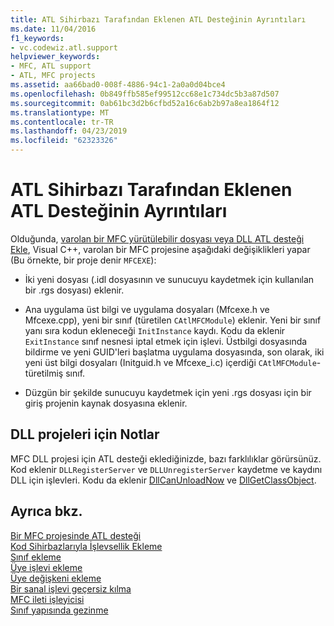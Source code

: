 ```yaml
---
title: ATL Sihirbazı Tarafından Eklenen ATL Desteğinin Ayrıntıları
ms.date: 11/04/2016
f1_keywords:
- vc.codewiz.atl.support
helpviewer_keywords:
- MFC, ATL support
- ATL, MFC projects
ms.assetid: aa66bad0-008f-4886-94c1-2a0a0d04bce4
ms.openlocfilehash: 0b849ffb585ef99512cc68e1c734dc5b3a87d507
ms.sourcegitcommit: 0ab61bc3d2b6cfbd52a16c6ab2b97a8ea1864f12
ms.translationtype: MT
ms.contentlocale: tr-TR
ms.lasthandoff: 04/23/2019
ms.locfileid: "62323326"
---
```

# <a name="details-of-atl-support-added-by-the-atl-wizard"></a>ATL Sihirbazı Tarafından Eklenen ATL Desteğinin Ayrıntıları

Olduğunda, [varolan bir MFC yürütülebilir dosyası veya DLL ATL desteği Ekle](../../mfc/reference/adding-atl-support-to-your-mfc-project.md), Visual C++, varolan bir MFC projesine aşağıdaki değişiklikleri yapar (Bu örnekte, bir proje denir `MFCEXE`):

- İki yeni dosyası (.idl dosyasının ve sunucuyu kaydetmek için kullanılan bir .rgs dosyası) eklenir.

- Ana uygulama üst bilgi ve uygulama dosyaları (Mfcexe.h ve Mfcexe.cpp), yeni bir sınıf (türetilen `CAtlMFCModule`) eklenir. Yeni bir sınıf yanı sıra kodun ekleneceği `InitInstance` kaydı. Kodu da eklenir `ExitInstance` sınıf nesnesi iptal etmek için işlevi. Üstbilgi dosyasında bildirme ve yeni GUID'leri başlatma uygulama dosyasında, son olarak, iki yeni üst bilgi dosyaları (Initguid.h ve Mfcexe_i.c) içerdiği `CAtlMFCModule`-türetilmiş sınıf.

- Düzgün bir şekilde sunucuyu kaydetmek için yeni .rgs dosyası için bir giriş projenin kaynak dosyasına eklenir.

## <a name="notes-for-dll-projects"></a>DLL projeleri için Notlar

MFC DLL projesi için ATL desteği eklediğinizde, bazı farklılıklar görürsünüz. Kod eklenir `DLLRegisterServer` ve `DLLUnregisterServer` kaydetme ve kaydını DLL için işlevleri. Kodu da eklenir [DllCanUnloadNow](../../atl/reference/catldllmodulet-class.md#dllcanunloadnow) ve [DllGetClassObject](../../atl/reference/catldllmodulet-class.md#dllgetclassobject).

## <a name="see-also"></a>Ayrıca bkz.

[Bir MFC projesinde ATL desteği](../../mfc/reference/adding-atl-support-to-your-mfc-project.md)<br/>
[Kod Sihirbazlarıyla İşlevsellik Ekleme](../../ide/adding-functionality-with-code-wizards-cpp.md)<br/>
[Sınıf ekleme](../../ide/adding-a-class-visual-cpp.md)<br/>
[Üye işlevi ekleme](../../ide/adding-a-member-function-visual-cpp.md)<br/>
[Üye değişkeni ekleme](../../ide/adding-a-member-variable-visual-cpp.md)<br/>
[Bir sanal işlevi geçersiz kılma](../../ide/overriding-a-virtual-function-visual-cpp.md)<br/>
[MFC ileti işleyicisi](../../mfc/reference/adding-an-mfc-message-handler.md)<br/>
[Sınıf yapısında gezinme](../../ide/navigating-the-class-structure-visual-cpp.md)
